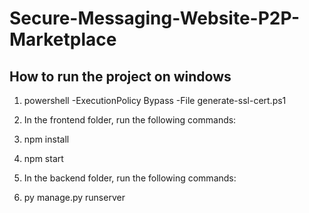 # Secure-Messaging-Website-P2P-Marketplace

## How to run the project on windows

1. powershell -ExecutionPolicy Bypass -File generate-ssl-cert.ps1

2. In the frontend folder, run the following commands:

3. npm install

4. npm start

5. In the backend folder, run the following commands:

6. py manage.py runserver